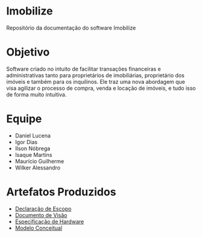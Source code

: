 # Imobilize
Repositório da documentação do software Imobilize

# Objetivo
Software criado no intuito de facilitar transações financeiras e administrativas tanto para proprietários de imobiliárias, proprietário dos imóveis e também para os inquilinos.
Ele traz uma nova abordagem que visa agilizar o processo de compra, venda e locação de imóveis, e tudo isso de forma muito intuitiva.

# Equipe
* Daniel Lucena
* Igor Dias
* Ilson Nóbrega
* Isaque Martins
* Maurício Guilherme
* Wilker Alessandro

# Artefatos Produzidos
* [Declaração de Escopo](https://github.com/ilson-nobrega/imobilize/blob/master/Declara%C3%A7%C3%A3o%20de%20Escopo%20Imobiliza.pdf)
* [Documento de Visão](https://github.com/ilson-nobrega/imobilize/blob/master/Documento_de_Visao.pdf)
* [Especificação de Hardware](https://github.com/ilson-nobrega/imobilize/blob/master/Especifica%C3%A7%C3%A3o%20de%20Hardware.pdf)
* [Modelo Conceitual](https://github.com/ilson-nobrega/imobilize/blob/master/Modelo%20Conceitual.jpg)
